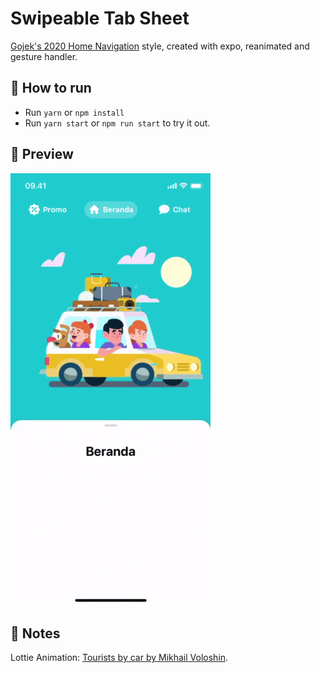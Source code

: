 # Swipeable Tab Sheet

[Gojek's 2020 Home Navigation](https://x.com/gojekdesign/status/1260192377832042497?s=20) style, created with expo, reanimated and gesture handler.

## 🚀 How to run

- Run `yarn` or `npm install`
- Run `yarn start` or `npm run start` to try it out.

## 👀 Preview

![Preview](/assets/preview.gif "Swipeable Tab Sheet")

## 📝 Notes

Lottie Animation: [Tourists by car by Mikhail Voloshin](https://lottiefiles.com/animations/tourists-by-car-CFFOVu1EOL).
